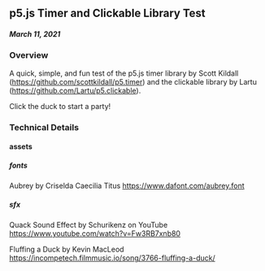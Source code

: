 ## p5.js Timer and Clickable Library Test
##### March 11, 2021

### Overview
A quick, simple, and fun test of the p5.js timer library by Scott Kildall (https://github.com/scottkildall/p5.timer) and the clickable library by Lartu (https://github.com/Lartu/p5.clickable).

Click the duck to start a party!

### Technical Details
#### assets
##### fonts
Aubrey by Criselda Caecilia Titus
https://www.dafont.com/aubrey.font

##### sfx
Quack Sound Effect by Schurikenz on YouTube
https://www.youtube.com/watch?v=Fw3RB7xnb80

Fluffing a Duck by Kevin MacLeod
https://incompetech.filmmusic.io/song/3766-fluffing-a-duck/